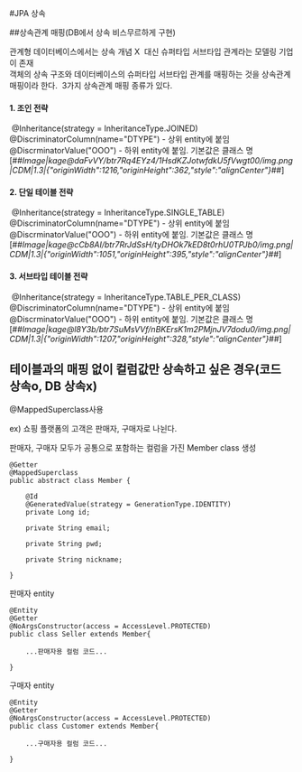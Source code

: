 #JPA 상속

##상속관계 매핑(DB에서 상속 비스무르하게 구현)
 
관계형 데이터베이스에서는 상속 개념 X
​
대신 슈퍼타입 서브타입 관계라는 모델링 기업이 존재  
객체의 상속 구조와 데이터베이스의 슈퍼타입 서브타입 관계를 매핑하는 것을 상속관계 매핑이라 한다.
​
3가지 상속관계 매핑 종류가 있다.
​
#### 1\. 조인 전략
​
@Inheritance(strategy = InheritanceType.JOINED)
​
@DiscriminatorColumn(name="DTYPE") - 상위 entity에 붙임
​
@DiscrminatorValue("OOO") - 하위 entity에 붙임. 기본값은 클래스 명
​
[##_Image|kage@daFvVY/btr7Rq4EYz4/1HsdKZJotwfdkU5fVwgt00/img.png|CDM|1.3|{"originWidth":1216,"originHeight":362,"style":"alignCenter"}_##]
​
#### 2\. 단일 테이블 전략
​
@Inheritance(strategy = InheritanceType.SINGLE\_TABLE)
​
@DiscriminatorColumn(name="DTYPE") - 상위 entity에 붙임
​
@DiscrminatorValue("OOO") - 하위 entity에 붙임. 기본값은 클래스 명
​
[##_Image|kage@cCb8AI/btr7RrJdSsH/tyDHOk7kED8t0rhU0TPJb0/img.png|CDM|1.3|{"originWidth":1051,"originHeight":395,"style":"alignCenter"}_##]
​
#### 3\. 서브타입 테이블 전략
​
@Inheritance(strategy = InheritanceType.TABLE\_PER\_CLASS)
​
@DiscriminatorColumn(name="DTYPE") - 상위 entity에 붙임
​
@DiscrminatorValue("OOO") - 하위 entity에 붙임. 기본값은 클래스 명
​
[##_Image|kage@l8Y3b/btr7SuMsVVf/nBKErsK1m2PMjnJV7dodu0/img.png|CDM|1.3|{"originWidth":1207,"originHeight":328,"style":"alignCenter"}_##]
​
​
## 테이블과의 매핑 없이 컬럼값만 상속하고 싶은 경우(코드 상속o, DB 상속x)

@MappedSuperclass사용

ex) 쇼핑 플랫폼의 고객은 판매자, 구매자로 나뉜다.

판매자, 구매자 모두가 공통으로 포함하는 컬럼을 가진 Member class 생성

```
@Getter
@MappedSuperclass
public abstract class Member {

    @Id
    @GeneratedValue(strategy = GenerationType.IDENTITY)
    private Long id;

    private String email;

    private String pwd;

    private String nickname;

}
```

판매자 entity

```
@Entity
@Getter
@NoArgsConstructor(access = AccessLevel.PROTECTED)
public class Seller extends Member{

	...판매자용 컬럼 코드...

}
```

구매자 entity

```
@Entity
@Getter
@NoArgsConstructor(access = AccessLevel.PROTECTED)
public class Customer extends Member{

	...구매자용 컬럼 코드...

}
```
